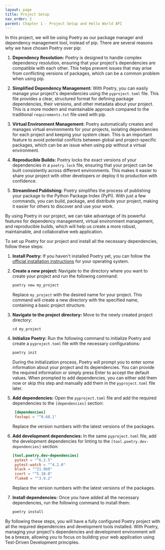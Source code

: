 ```yaml
---
layout: page
title: Project Setup
nav_order: 2
parent: Chapter 1 - Project Setup and Hello World API
---
```

In this project, we will be using Poetry as our package manager and dependency management tool, instead of pip. There are several reasons why we have chosen Poetry over pip:

1. **Dependency Resolution:** Poetry is designed to handle complex dependency resolution, ensuring that your project's dependencies are compatible with each other. This helps prevent issues that may arise from conflicting versions of packages, which can be a common problem when using pip.

2. **Simplified Dependency Management:** With Poetry, you can easily manage your project's dependencies using the `pyproject.toml` file. This file provides a clear, structured format for defining package dependencies, their versions, and other metadata about your project. This is a more modern and maintainable approach compared to the traditional `requirements.txt` file used with pip.

3. **Virtual Environment Management:** Poetry automatically creates and manages virtual environments for your projects, isolating dependencies for each project and keeping your system clean. This is an important feature to avoid potential conflicts between global and project-specific packages, which can be an issue when using pip without a virtual environment.

4. **Reproducible Builds:** Poetry locks the exact versions of your dependencies in a `poetry.lock` file, ensuring that your project can be built consistently across different environments. This makes it easier to share your project with other developers or deploy it to production with confidence.

5. **Streamlined Publishing:** Poetry simplifies the process of publishing your package to the Python Package Index (PyPI). With just a few commands, you can build, package, and distribute your project, making it easier for others to discover and use your work.

By using Poetry in our project, we can take advantage of its powerful features for dependency management, virtual environment management, and reproducible builds, which will help us create a more robust, maintainable, and collaborative web application.

To set up Poetry for our project and install all the necessary dependencies, follow these steps:

1. **Install Poetry:** If you haven't installed Poetry yet, you can follow the [official installation instructions](https://python-poetry.org/docs/#installation) for your operating system.

2. **Create a new project:** Navigate to the directory where you want to create your project and run the following command:

    ```bash
    poetry new my_project
    ```

    Replace `my_project` with the desired name for your project. This command will create a new directory with the specified name, containing a basic project structure.

3. **Navigate to the project directory:** Move to the newly created project directory:

   ```shell
   cd my_project
   ```

4. **Initialize Poetry:** Run the following command to initialize Poetry and create a `pyproject.toml` file with the necessary configurations:

   ```bash
   poetry init
   ```

   During the initialization process, Poetry will prompt you to enter some information about your project and its dependencies. You can provide the required information or simply press Enter to accept the default values. When prompted to add dependencies, you can either add them now or skip this step and manually add them in the `pyproject.toml` file later.

5. **Add dependencies:** Open the `pyproject.toml` file and add the required dependencies to the `[dependencies]` section:

   ```toml
    [dependencies]
    fastapi = "^0.68.1"
   ```

   Replace the version numbers with the latest versions of the packages.

6. **Add development dependencies:** In the same `pyproject.toml` file, add the development dependencies for linting to the `[tool.poetry.dev-dependencies]` section:

   ```toml
   [tool.poetry.dev-dependencies]
    pytest = "^6.2.5"
    pytest-watch = "^4.2.0"
    black = "^21.9b0"
    isort = "^5.10.0"
    flake8 = "^3.9.2"
   ```

   Replace the version numbers with the latest versions of the packages.

7. **Install dependencies:** Once you have added all the necessary dependencies, run the following command to install them:

   ```bash
   poetry install
   ```

By following these steps, you will have a fully configured Poetry project with all the required dependencies and development tools installed. With Poetry, managing your project's dependencies and development environment will be a breeze, allowing you to focus on building your web application using Test-Driven Development principles.
